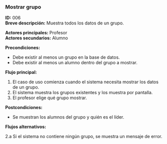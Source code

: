 ### **Mostrar grupo**

**ID:** 006 <br>
**Breve descripción:** Muestra todos los datos de un grupo.

**Actores principales:** Profesor <br>
**Actores secundarios:** Alumno

**Precondiciones:**

+ Debe existir al menos un grupo en la base de datos.
+ Debe existir al menos un alumno dentro del grupo a mostrar.

**Flujo principal:**

1. El caso de uso comienza cuando el sistema necesita mostrar los datos de un grupo.
2. El sistema muestra los grupos existentes y los muestra por pantalla.
3. El profesor elige qué grupo mostrar.

**Postcondiciones:**

+ Se muestran los alumnos del grupo y quién es el líder.

**Flujos alternativos:**

2.a Si el sistema no contiene ningún grupo, se muestra un mensaje de error.
